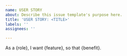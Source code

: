 ```yaml
---
name: USER STORY
about: Describe this issue template's purpose here.
title: 'USER STORY: <TITLE>'
labels: ''
assignees: ''

---
```


As a {role}, I want {feature}, so that {benefit}.
